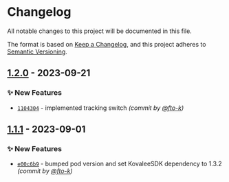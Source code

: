 # Changelog
All notable changes to this project will be documented in this file.

The format is based on [Keep a Changelog](https://keepachangelog.com/en/1.0.0/),
and this project adheres to [Semantic Versioning](https://semver.org/spec/v2.0.0.html).

## [1.2.0] - 2023-09-21
### :sparkles: New Features
- [`1104304`](https://github.com/cotyapps/KovaleeAttribution-iOS/commit/11043045cb302288ebb817107bcb1776069d388f) - implemented tracking switch *(commit by [@fto-k](https://github.com/fto-k))*


## [1.1.1] - 2023-09-01
### :sparkles: New Features
- [`e00c6b9`](https://github.com/cotyapps/KovaleeAttribution-iOS/commit/e00c6b9c0bc46cb20c3385e4ea89f402384a9632) - bumped pod version and set KovaleeSDK dependency to 1.3.2 *(commit by [@fto-k](https://github.com/fto-k))*


[1.1.1]: https://github.com/cotyapps/KovaleeAttribution-iOS/compare/1.1.0...1.1.1
[1.2.0]: https://github.com/cotyapps/KovaleeAttribution-iOS/compare/1.1.1...1.2.0